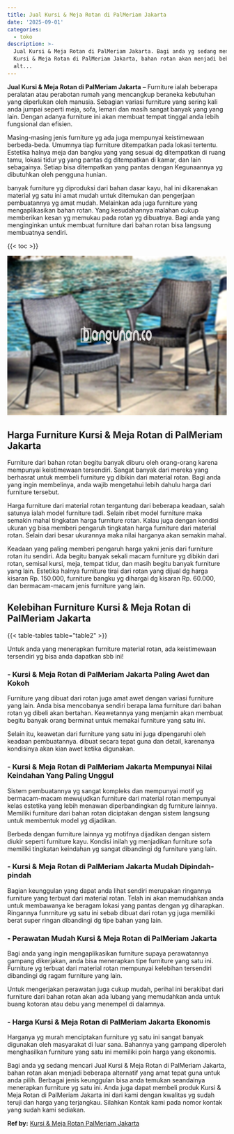 ```yaml
---
title: Jual Kursi & Meja Rotan di PalMeriam Jakarta
date: '2025-09-01'
categories:
  - toko
description: >-
  Jual Kursi & Meja Rotan di PalMeriam Jakarta. Bagi anda yg sedang mencari Jual
  Kursi & Meja Rotan di PalMeriam Jakarta, bahan rotan akan menjadi beberapa
  alt...
---
```


**Jual Kursi & Meja Rotan di PalMeriam Jakarta** – Furniture ialah beberapa peralatan atau perabotan rumah yang mencangkup beraneka kebutuhan yang diperlukan oleh manusia. Sebagian variasi furniture yang sering kali anda jumpai seperti meja, sofa, lemari dan masih sangat banyak yang yang lain. Dengan adanya furniture ini akan membuat tempat tinggal anda lebih fungsional dan efisien.

Masing-masing jenis furniture yg ada juga mempunyai keistimewaan berbeda-beda. Umumnya tiap furniture ditempatkan pada lokasi tertentu. Estetika halnya meja dan bangku yang yang sesuai dg ditempatkan di ruang tamu, lokasi tidur yg yang pantas dg ditempatkan di kamar, dan lain sebagainya. Setiap bisa ditempatkan yang pantas dengan Kegunaannya yg dibutuhkan oleh pengguna hunian.

banyak furniture yg diproduksi dari bahan dasar kayu, hal ini dikarenakan material yg satu ini amat mudah untuk ditemukan dan pengerjaan pembuatannya yg amat mudah. Melainkan ada juga furniture yang mengaplikasikan bahan rotan. Yang kesudahannya malahan cukup memberikan kesan yg memukau pada rotan yg dibuatnya. Bagi anda yang menginginkan untuk membuat furniture dari bahan rotan bisa langsung membuatnya sendiri.

{{< toc >}}

![Jual Kursi & Meja Rotan di PalMeriam Jakarta](/images/kursi-meja-rotan-murah32.png)

## Harga Furniture Kursi & Meja Rotan di PalMeriam Jakarta

Furniture dari bahan rotan begitu banyak diburu oleh orang-orang karena mempunyai keistimewaan tersendiri. Sangat banyak dari mereka yang berhasrat untuk membeli furniture yg dibikin dari material rotan. Bagi anda yang ingin membelinya, anda wajib mengetahui lebih dahulu harga dari furniture tersebut.

Harga furniture dari material rotan tergantung dari beberapa keadaan, salah satunya ialah model furniture tadi. Selain ribet model furniture maka semakin mahal tingkatan harga furniture rotan. Kalau juga dengan kondisi ukuran yg bisa memberi pengaruh tingkatan harga furniture dari material rotan. Selain dari besar ukurannya maka nilai harganya akan semakin mahal.

Keadaan yang paling memberi pengaruh harga yakni jenis dari furniture rotan itu sendiri. Ada begitu banyak sekali macam furniture yg dibikin dari rotan, semisal kursi, meja, tempat tidur, dan masih begitu banyak furniture yang lain. Estetika halnya furniture tirai dari rotan yang dijual dg harga kisaran Rp. 150.000, furniture bangku yg dihargai dg kisaran Rp. 60.000, dan bermacam-macam jenis furniture yang lain.

## Kelebihan Furniture Kursi & Meja Rotan di PalMeriam Jakarta

{{< table-tables table="table2" >}}

Untuk anda yang menerapkan furniture material rotan, ada keistimewaan tersendiri yg bisa anda dapatkan sbb ini!

### \- Kursi & Meja Rotan di PalMeriam Jakarta Paling Awet dan Kokoh

Furniture yang dibuat dari rotan juga amat awet dengan variasi furniture yang lain. Anda bisa mencobanya sendiri berapa lama furniture dari bahan rotan yg dibeli akan bertahan. Keawetannya yang menjamin akan membuat begitu banyak orang berminat untuk memakai furniture yang satu ini.

Selain itu, keawetan dari furniture yang satu ini juga dipengaruhi oleh keadaan pembuatannya. dibuat secara tepat guna dan detail, karenanya kondisinya akan kian awet ketika digunakan.

### \- Kursi & Meja Rotan di PalMeriam Jakarta Mempunyai Nilai Keindahan Yang Paling Unggul

Sistem pembuatannya yg sangat kompleks dan mempunyai motif yg bermacam-macam mewujudkan furniture dari material rotan mempunyai kelas estetika yang lebih menawan diperbandingkan dg furniture lainnya. Memiliki furniture dari bahan rotan diciptakan dengan sistem langsung untuk membentuk model yg dijadikan.

Berbeda dengan furniture lainnya yg motifnya dijadikan dengan sistem diukir seperti furniture kayu. Kondisi inilah yg menjadikan furniture sofa memiliki tingkatan keindahan yg sangat dibandingi dg furniture yang lain.

### \- Kursi & Meja Rotan di PalMeriam Jakarta Mudah Dipindah-pindah

Bagian keunggulan yang dapat anda lihat sendiri merupakan ringannya furniture yang terbuat dari material rotan. Telah ini akan memudahkan anda untuk membawanya ke beragam lokasi yang pantas dengan yg diharapkan. Ringannya funrniture yg satu ini sebab dibuat dari rotan yg juga memiliki berat super ringan dibandingi dg tipe bahan yang lain.

### \- Perawatan Mudah Kursi & Meja Rotan di PalMeriam Jakarta

Bagi anda yang ingin mengaplikasikan furniture supaya perawatannya gampang dikerjakan, anda bisa menerapkan tipe furniture yang satu ini. Furniture yg terbuat dari material rotan mempunyai kelebihan tersendiri dibandingi dg ragam furniture yang lain.

Untuk mengerjakan perawatan juga cukup mudah, perihal ini berakibat dari furniture dari bahan rotan akan ada lubang yang memudahkan anda untuk buang kotoran atau debu yang menempel di dalamnya.

### \- Harga Kursi & Meja Rotan di PalMeriam Jakarta Ekonomis

Harganya yg murah menciptakan furniture yg satu ini sangat banyak digunakan oleh masyarakat di luar sana. Bahannya yang gampang diperoleh menghasilkan furniture yang satu ini memiliki poin harga yang ekonomis.

Bagi anda yg sedang mencari Jual Kursi & Meja Rotan di PalMeriam Jakarta, bahan rotan akan menjadi beberapa alternatif yang amat tepat guna untuk anda pilih. Berbagai jenis keunggulan bisa anda temukan seandainya menerapkan furniture yg satu ini. Anda juga dapat membeli produk Kursi & Meja Rotan di PalMeriam Jakarta ini dari kami dengan kwalitas yg sudah teruji dan harga yang terjangkau. Silahkan Kontak kami pada nomor kontak yang sudah kami sediakan.

**Ref by:** [Kursi & Meja Rotan PalMeriam Jakarta](https://id.wikipedia.org/wiki/Kursi)
